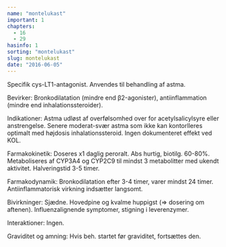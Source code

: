 ```yaml
---
name: "montelukast"
important: 1
chapters:
  - 16
  - 29
hasinfo: 1
sorting: "montelukast"
slug: montelukast
date: "2016-06-05"
---
```


Specifik cys-LT1-antagonist. Anvendes til behandling af astma.

Bevirker: Bronkodilatation (mindre end β2-agonister), antiinflammation (mindre
end inhalationssteroider).

Indikationer: Astma udløst af overfølsomhed over for acetylsalicylsyre eller
anstrengelse. Senere moderat-svær astma som ikke kan kontorlleres optimalt med
højdosis inhalationssteroid. Ingen dokumenteret effekt ved KOL.

Farmakokinetik: Doseres x1 daglig peroralt. Abs hurtig, biotilg. 60-80%.
Metaboliseres af CYP3A4 og CYP2C9 til mindst 3 metabolitter med ukendt
aktivitet. Halveringstid 3-5 timer.

Farmakodynamik: Bronkodilatation efter 3-4 timer, varer mindst 24 timer.
Antiinflammatorisk virkning indsætter langsomt.

Bivirkninger: Sjædne. Hovedpine og kvalme huppigst (=> dosering om aftenen).
Influenzalignende symptomer, stigning i leverenzymer.

Interaktioner: Ingen.

Graviditet og amning: Hvis beh. startet før graviditet, fortsættes den.
